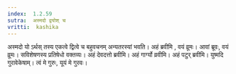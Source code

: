 ```yaml
---
index:  1.2.59
sutra:  अस्मदो द्वयोश् च
vritti:  kashika 
---
```


अस्मदो यो ऽर्थस् तस्य एकत्वे द्वित्वे च बहुवचनम् अन्यतरस्यां भवति। अहं ब्रवीमि , वयं व्रूमः। आवां ब्रूवः, वयं व्रूमः। सविशेषणस्य प्रतिषेधो वक्तव्यः। अहं देवदत्तो ब्रवीमि। अहं गार्ग्यो व्रवीमि। अहं पटुर् ब्रवीमि। युष्मदि गुरावेकेषाम्। त्वं मे गुरुः, यूयं मे गुरवः।

